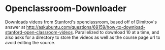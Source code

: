 # Openclassroom-Downloader
Downloads videos from Stanford's openclassroom, based off of Dimitrov's answer at http://askubuntu.com/questions/69159/how-to-download-stanford-open-classroom-videos.
Parallelized to download 10 at a time, and also asks for a directory to store the videos
as well as the course page url to avoid editing the source.
